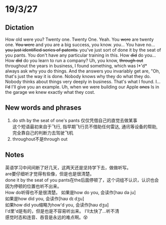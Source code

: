 # 19/3/27
## Dictation  
How old were you? Twenty one. Twenty One. Yeah. You ~~were~~ are twenty one. ~~You were~~ and you are a big success, you know. *you...* You have no... ~~you just identified series of patents.~~ you've just sort of done it by the seat of you pants. You don't have any particular training in this. How ~~did~~ do you... How ~~did~~ do you learn to run a company? Uh, you know, ~~through out~~ throughout the years in business, I found something, which was I*'d* always ask why you do things. And the answers you invariably get are, "Oh, that's just the way it is done. Nobody knows why they do what they do. Nobody thinks about things very deeply in business. That's what I found. I... ~~I'd~~ I'll give you an example. Uh, when we were building our Apple ~~ones~~ Is in the garage we knew exactly what they cost.
## New words and phrases
1. do sth by the seat of one's pants 仅仅凭借自己的直觉去做某事  
这个短语最初来自于飞行, 指早期飞行员不借助任何雷达, 通讯等设备的帮助, 完全靠自己的判断力去驾驶飞机   
2. throughout不是through out

## Notes  
英语学习中间间断了好几天，这两天还是坚持学下去，做做听写。  
are要仔细听才觉得有些像，但是也是很清楚。  
done it by the seat of you pants在the后面停顿了，这个词组不认识，认识也会因为停顿的位置也听不出来。  
How do听得也不是很清楚。
如果是how do you, 会读作[haʊ də ju]  
如果是how did you, 会读作[haʊ dɪ dʒu]  
如果how did you缩略为how'd you, 会读作[haʊ dʒu]  
I'd里'd是有的，但是也是不容易听出来。
I'll太快了...听不清  
感觉时态和连音、吞音是永远的难点啊。:dizzy_face: